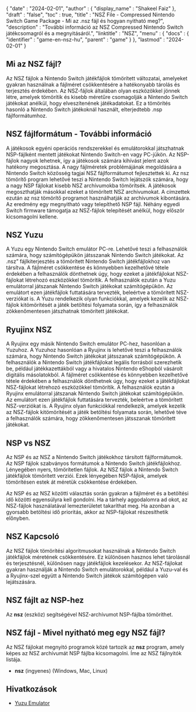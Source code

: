 {
  "date" : "2024-02-01",
  "author" : {
    "display_name" : "Shakeel Faiz"
},
  "draft" : "false",
  "toc" : true,
  "title" : "NSZ File - Compressed Nintendo Switch Game Package - Mi az .nsz fájl és hogyan nyitható meg?",
  "description" : "További információ az NSZ Compressed Nintendo Switch játékcsomagról és a megnyitásáról.",
  "linktitle" : "NSZ",
  "menu" : {
    "docs" : {
      "identifier" : "game-en-nsz-hu",
      "parent" : "game"
}
},
  "lastmod" : "2024-02-01"
}

## Mi az NSZ fájl?

Az NSZ fájlok a Nintendo Switch játékfájlok tömörített változatai, amelyeket gyakran használnak a fájlméret csökkentésére a hatékonyabb tárolás és terjesztés érdekében. Az NSZ-fájlok általában olyan eszközökkel jönnek létre, amelyek tömörítik és kisebb méretűre csomagolják a Nintendo Switch játékokat anélkül, hogy elveszítenének játékadatokat. Ez a tömörítés hasonló a Nintendo Switch játékoknál használt, elterjedtebb .nsp fájlformátumhoz.

## NSZ fájlformátum - További információ

A játékosok egyéni operációs rendszerekkel és emulátorokkal játszhatnak NSP-fájlként mentett játékokat Nintendo Switch-en vagy PC-jükön. Az NSP-fájlok nagyok lehetnek, így a játékosok számára kihívást jelent azok hatékony megosztása. A nagy fájlméretek problémájának megoldására a Nintendo Switch közösség tagjai NSZ fájlformátumot fejlesztettek ki. Az nsz tömörítő program lehetővé teszi a Nintendo Switch lejátszók számára, hogy a nagy NSP fájlokat kisebb NSZ archívumokba tömörítsék. A játékosok megoszthatják másokkal ezeket a tömörített NSZ archívumokat. A címzettek ezután az nsz tömörítő programot használhatják az archívumok kibontására. Az eredmény egy megnyitható vagy telepíthető NSP fájl. Néhány egyedi Switch firmware támogatja az NSZ-fájlok telepítését anélkül, hogy először kicsomagolni kellene.

## NSZ Yuzu

A Yuzu egy Nintendo Switch emulátor PC-re. Lehetővé teszi a felhasználók számára, hogy számítógépükön játsszanak Nintendo Switch játékokat. Az .nsz” fájlkiterjesztés a tömörített Nintendo Switch játékfájlokhoz van társítva. A fájlméret csökkentése és könnyebben kezelhetővé tétele érdekében a felhasználók dönthetnek úgy, hogy ezeket a játékfájlokat NSZ-fájlokat létrehozó eszközökkel tömörítik. A felhasználók ezután a Yuzu emulátorral játszanak Nintendo Switch játékokat számítógépükön. Az emulátort ezen játékfájlok futtatására tervezték, beleértve a tömörített NSZ-verziókat is. A Yuzu rendelkezik olyan funkciókkal, amelyek kezelik az NSZ-fájlok kitömörítését a játék betöltési folyamata során, így a felhasználók zökkenőmentesen játszhatnak tömörített játékokat.

## Ryujinx NSZ

A Ryujinx egy másik Nintendo Switch emulátor PC-hez, hasonlóan a Yuzuhoz. A Yuzuhoz hasonlóan a Ryujinx is lehetővé teszi a felhasználók számára, hogy Nintendo Switch játékokat játsszanak számítógépükön. A felhasználók a Nintendo Switch játékfájlokat legális forrásból szerezhetik be, például játékkazettákból vagy a hivatalos Nintendo eShopból vásárolt digitális másolatokból. A fájlméret csökkentése és könnyebben kezelhetővé tétele érdekében a felhasználók dönthetnek úgy, hogy ezeket a játékfájlokat NSZ-fájlokat létrehozó eszközökkel tömörítik. A felhasználók ezután a Ryujinx emulátorral játszanak Nintendo Switch játékokat számítógépükön. Az emulátort ezen játékfájlok futtatására tervezték, beleértve a tömörített NSZ-verziókat is. A Ryujinx olyan funkciókkal rendelkezik, amelyek kezelik az NSZ-fájlok kitömörítését a játék betöltési folyamata során, lehetővé téve a felhasználók számára, hogy zökkenőmentesen játsszanak tömörített játékokat.

## NSP vs NSZ

Az NSP és az NSZ a Nintendo Switch játékokhoz társított fájlformátumok. Az NSP fájlok szabványos formátumok a Nintendo Switch játékfájlokhoz. Lényegében nyers, tömörítetlen fájlok. Az NSZ fájlok a Nintendo Switch játékfájlok tömörített verziói. Ezek lényegében NSP-fájlok, amelyek tömörítésen estek át méretük csökkentése érdekében.

Az NSP és az NSZ közötti választás során gyakran a fájlméret és a betöltési idő közötti egyensúlyra kell gondolni. Ha a tárhely aggodalomra ad okot, az NSZ-fájlok használatával lemezterületet takaríthat meg. Ha azonban a gyorsabb betöltési idő prioritás, akkor az NSP-fájlokat részesíthetik előnyben.

## NSZ Kapcsoló	

Az NSZ fájlok tömörítési algoritmusokat használnak a Nintendo Switch játékfájlok méretének csökkentésére. Ez különösen hasznos lehet tárolásnál és terjesztésnél, különösen nagy játékfájlok kezelésekor. Az NSZ-fájlokat gyakran használják a Nintendo Switch emulátorokkal, például a Yuzu-val és a Ryujinx-szel együtt a Nintendo Switch játékok számítógépen való lejátszására.

## NSZ fájlt az NSP-hez

Az **nsz** (eszköz) segítségével NSZ-archívumot NSP-fájlba tömöríthet.

## NSZ fájl - Mivel nyitható meg egy NSZ fájl?

Az NSZ fájlokat megnyitó programok közé tartozik az **nsz** program, amely képes az NSZ archívumát NSP fájlba kicsomagolni. Íme az NSZ fájlnyitók listája.

- **nsz** (ingyenes) (Windows, Mac, Linux)

## Hivatkozások
* [Yuzu Emulator](https://en.wikipedia.org/wiki/Yuzu_(emulator))
